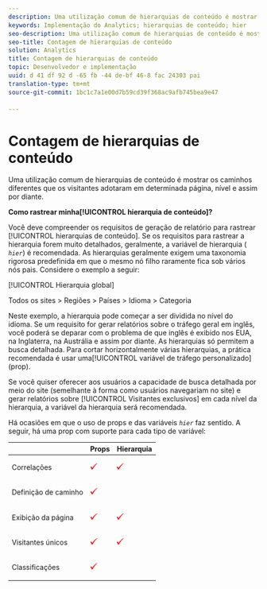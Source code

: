 ```yaml
---
description: Uma utilização comum de hierarquias de conteúdo é mostrar os caminhos diferentes que os visitantes adotaram em determinada página, nível e assim por diante.
keywords: Implementação do Analytics; hierarquias de conteúdo; hier
seo-description: Uma utilização comum de hierarquias de conteúdo é mostrar os caminhos diferentes que os visitantes adotaram em determinada página, nível e assim por diante.
seo-title: Contagem de hierarquias de conteúdo
solution: Analytics
title: Contagem de hierarquias de conteúdo
topic: Desenvolvedor e implementação
uuid: d 41 df 92 d -65 fb -44 de-bf 46-8 fac 24303 pai
translation-type: tm+mt
source-git-commit: 1bc1c7a1e00d7b59cd39f368ac9afb745bea9e47

---
```



# Contagem de hierarquias de conteúdo

Uma utilização comum de hierarquias de conteúdo é mostrar os caminhos diferentes que os visitantes adotaram em determinada página, nível e assim por diante.

**Como rastrear minha[!UICONTROL hierarquia de conteúdo]?**

Você deve compreender os requisitos de geração de relatório para rastrear [!UICONTROL hierarquias de conteúdo]. Se os requisitos para rastrear a hierarquia forem muito detalhados, geralmente, a variável de hierarquia ( *`hier`*) é recomendada. As hierarquias geralmente exigem uma taxonomia rigorosa predefinida em que o mesmo nó filho raramente fica sob vários nós pais. Considere o exemplo a seguir:

[!UICONTROL Hierarquia global]

Todos os sites &gt; Regiões &gt; Países &gt; Idioma &gt; Categoria

Neste exemplo, a hierarquia pode começar a ser dividida no nível do idioma. Se um requisito for gerar relatórios sobre o tráfego geral em inglês, você poderá se deparar com o problema de que inglês é exibido nos EUA, na Inglaterra, na Austrália e assim por diante. As hierarquias só permitem a busca detalhada. Para cortar horizontalmente várias hierarquias, a prática recomendada é usar uma[!UICONTROL  variável de tráfego personalizado] (prop).

Se você quiser oferecer aos usuários a capacidade de busca detalhada por meio do site (semelhante à forma como usuários navegariam no site) e gerar relatórios sobre [!UICONTROL Visitantes exclusivos] em cada nível da hierarquia, a variável da hierarquia será recomendada.

Há ocasiões em que o uso de props e das variáveis *`hier`* faz sentido. A seguir, há uma prop com suporte para cada tipo de variável:

<table id="table_E960D100DA0F433A94A4B246D6EF0D0A"> 
 <thead> 
  <tr> 
   <th class="entry"> </th> 
   <th class="entry"> Props </th> 
   <th class="entry"> Hierarquia </th> 
  </tr> 
 </thead>
 <tbody> 
  <tr> 
   <td> Correlações </td> 
   <td> <p><img  src="assets/check-mark.png" id="image_2832E346D220429DA643B908EC10260D" /> </p> </td> 
   <td> <p><img  src="assets/check-mark.png" id="image_2A70A61A78024204B6CEE4FFF9A0851E" /> </p> </td> 
  </tr> 
  <tr> 
   <td> Definição de caminho </td> 
   <td> <p><img  src="assets/check-mark.png" id="image_EE5ED36AC75F4D648F54858D796F82BD" /> </p> </td> 
   <td> </td> 
  </tr> 
  <tr> 
   <td> Exibição da página </td> 
   <td> <p><img  src="assets/check-mark.png" id="image_5BB82776D41642E78C2ECFD71DD33164" /> </p> </td> 
   <td> <p><img  src="assets/check-mark.png" id="image_18F34EE8957946AF9D6C2C9B492CEDB7" /> </p> </td> 
  </tr> 
  <tr> 
   <td> Visitantes únicos </td> 
   <td> <p><img  src="assets/check-mark.png" id="image_A475267547B94DB4A1EEFD903B2CA1EB" /> </p> </td> 
   <td> <p><img  src="assets/check-mark.png" id="image_1E9E302D999146128CDBCE13E52BC38C" /> </p> </td> 
  </tr> 
  <tr> 
   <td> Classificações </td> 
   <td> <p><img  src="assets/check-mark.png" id="image_FC5FEFE7BA8C4475BA4F31D57302BE6B" /> </p> </td> 
   <td> </td> 
  </tr> 
 </tbody> 
</table>

